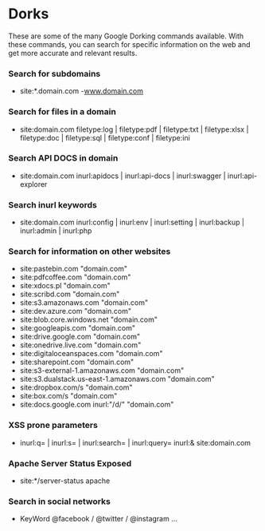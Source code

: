 # Dorks
These are some of the many Google Dorking commands available. With these commands, you can search for specific information on the web and get more accurate and relevant results.

### Search for subdomains
- site:*.domain.com -www.domain.com

### Search for files in a domain
- site:domain.com filetype:log | filetype:pdf | filetype:txt | filetype:xlsx | filetype:doc | filetype:sql | filetype:conf | filetype:ini 

### Search API DOCS in domain
- site:domain.com inurl:apidocs | inurl:api-docs | inurl:swagger | inurl:api-explorer  

### Search inurl keywords
- site:domain.com inurl:config | inurl:env | inurl:setting | inurl:backup | inurl:admin | inurl:php 

### Search for information on other websites
- site:pastebin.com "domain.com"
- site:pdfcoffee.com "domain.com"
- site:xdocs.pl "domain.com"
- site:scribd.com "domain.com"
- site:s3.amazonaws.com "domain.com"
- site:dev.azure.com "domain.com"
- site:blob.core.windows.net "domain.com"
- site:googleapis.com "domain.com"
- site:drive.google.com "domain.com"
- site:onedrive.live.com "domain.com"
- site:digitaloceanspaces.com "domain.com"
- site:sharepoint.com "domain.com"
- site:s3-external-1.amazonaws.com "domain.com"
- site:s3.dualstack.us-east-1.amazonaws.com "domain.com"
- site:dropbox.com/s "domain.com"
- site:box.com/s "domain.com"
- site:docs.google.com inurl:"/d/" "domain.com"

### XSS prone parameters
- inurl:q= | inurl:s= | inurl:search= | inurl:query= inurl:& site:domain.com

### Apache Server Status Exposed
- site:*/server-status apache
  
### Search in social networks
- KeyWord @facebook / @twitter / @instagram ...

